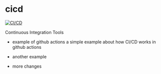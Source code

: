 # cicd

[![CI/CD](https://github.com/CI-CD-Team/nodeCI/actions/workflows/main.yml/badge.svg)]([https://github.com/CI-CD-Team/cicd/actions/workflows/main.yml](https://github.com/CI-CD-Team/Task-1))

Continuous Integration Tools

- example of github actions
  a simple example about how CI/CD works in github actions

- another example

- more changes
